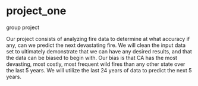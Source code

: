 # project_one
group project

Our project consists of analyzing fire data to determine at what accuracy if any, can we predict the next devastating fire. 
We will clean the input data set to ultimately demonstrate that we can have any desired results, and that the data can be biased to begin with.
Our bias is that CA has the most devasting, most costly, most frequent wild fires than any other state over the last 5 years.
We will utilize the last 24 years of data to predict the next 5 years. 